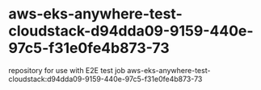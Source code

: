 # aws-eks-anywhere-test-cloudstack-d94dda09-9159-440e-97c5-f31e0fe4b873-73
repository for use with E2E test job aws-eks-anywhere-test-cloudstack:d94dda09-9159-440e-97c5-f31e0fe4b873-73
